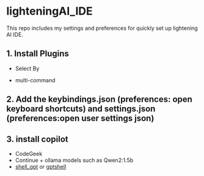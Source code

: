 # lighteningAI_IDE
This repo includes my settings and preferences for quickly set up lightening AI IDE.

## 1. Install Plugins 

- Select By

- multi-command

## 2. Add the keybindings.json (preferences: open keyboard shortcuts) and settings.json (preferences:open user settings json) 


## 3. install copilot

- CodeGeek
- Continue + ollama models such as Qwen2:1.5b
- [shell_gpt](https://github.com/TheR1D/shell_gpt) or [gptshell](https://www.gptshell.cc/)
